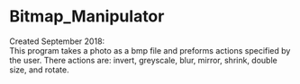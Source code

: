 # Bitmap_Manipulator
Created September 2018:
<br /> This program takes a photo as a bmp file and preforms actions specified by the user. There actions are: invert, greyscale, blur, mirror, shrink, double size, and rotate.
